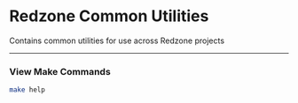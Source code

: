 # Redzone Common Utilities
Contains common utilities for use across Redzone projects

---

### View Make Commands
```bash
make help
```
